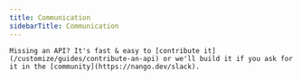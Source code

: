 ```yaml
---
title: Communication
sidebarTitle: Communication
---
```



    Missing an API? It's fast & easy to [contribute it](/customize/guides/contribute-an-api) or we'll build it if you ask for
    it in the [community](https://nango.dev/slack).



    
    
    
    
    
    
    
    
    
    
    
    
    
    
    
    
    
    
    
    
    
    
    
    

